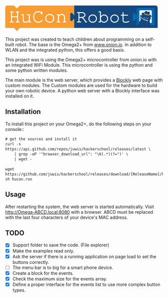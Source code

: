 ![Hacker School](webserver/static/images/Logo.svg)

This project was created to teach children about programming on a self-built robot.
The base is the Omega2+ from www.onion.io. In addition to WLAN and the integrated python, this offers a good basis.


This project was is using the Omega2+ microcontroller from onion.io with an integrated WiFi Module. This microcontroller is using the python and some python written modules.

The main module is the web server, which provides a [Blockly](https://developers.google.com/blockly/) web page with custom modules. The Custom modules are used for the hardware to build your own robotic device. A python web server with a Blockly interface was installed on it.

## Installation
To install this project on your Omega2+, do the following steps on your console::

    # get the sources and install it
    curl -s https://api.github.com/repos/juwis/hackerschool/releases/latest \
        | grep -oP '"browser_download_url": "\K(.*)(?=")' \
        | wget -

    wget https://github.com/juwis/hackerschool/releases/download/[ReleaseName]/hucon.run
    sh hucon.run

## Usage
After restarting the system, the web server is started automatically. Visit http://Omega-ABCD.local:8080 with a browser. ABCD must be replaced with the last four characters of your device's MAC address.

## TODO

- [x] Support folder to save the code. (File explorer)
- [x] Make the examples read only.
- [x] Ask the server if there is a running application on page load to set the buttons correctly.
- [ ] The menu bar is to big for a smart phone device.
- [x] Create a block for the events.
- [x] Check the maximum size for the events array.
- [x] Define a proper interface for the events list to use more complex button types.